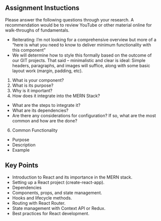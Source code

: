 ## Assignment Instuctions
Please answer the following questions through your research. A recommendation would be to review
YouTube or other material online for walk-throughs of fundamentals.
-  Reiterating: I’m not looking for a comprehensive overview but more of a “here is what you need to
know to deliver minimum functionality with this component”
- We will determine how to style this formally based on the outcome of our GIT projects.
That said – minimalistic and clear is ideal: Simple headers, paragraphs, and images will suffice, along
with some basic layout work (margin, padding, etc).

1. What is your component?
2. What is its purpose?
3. Why is it important?
4. How does it integrate into the MERN Stack?
- What are the steps to integrate it?
- What are its dependencies?
- Are there any considerations for configuration? If so, what are the most common and how
    are the done?
6. Common Functionality
- Purpose
- Description
- Example
## Key Points
- Introduction to React and its importance in the MERN stack.
- Setting up a React project (create-react-app).
- Dependencies
- Components, props, and state management.
- Hooks and lifecycle methods.
- Routing with React Router.
- State management with Context API or Redux.
- Best practices for React development.
